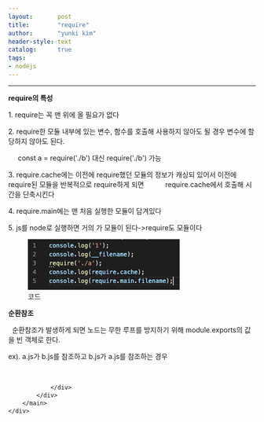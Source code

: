 ```yaml
---
layout:       post
title:        "require"
author:       "yunki kim"
header-style: text
catalog:      true
tags: 
- nodejs
---
```


<head></head>
<body id="tt-body-page" class="">
<div id="wrap" class="wrap-right">
    <div id="container">
        <main class="main ">
            <div class="area-main">
                <div class="area-view">
                    <div class="article-header"></div>
                    <hr>
                    <div class="article-view">
                        <div class="contents_style">
                            <p><b>require의 특성</b></p>
<p>1. require는 꼭 맨 위에 올 필요가 없다</p>
<p>2. require한 모듈 내부에 있는 변수, 함수를 호출해 사용하지 않아도 될 경우 변수에 할당하지 않아도 된다.</p>
<p>&nbsp; &nbsp; &nbsp;const a = require('./b') 대신 require('./b') 가능</p>
<p>3. require.cache에는 이전에 require했던 모듈의 정보가 캐싱되 있어서 이전에 require된 모듈을 반복적으로 require하게 되면&nbsp; &nbsp; &nbsp; &nbsp; &nbsp; &nbsp;require.cache에서 호출해 시간을 단축시킨다&nbsp;</p>
<p>4. require.main에는 맨 처음 실행한 모듈이 담겨있다</p>
<p>5. js를 node로 실행하면 거의 가 모듈이 된다-&gt;require도 모듈이다</p>
<p></p><figure class="imageblock alignLeft" data-origin-width="0" data-origin-height="0" data-ke-mobilestyle="widthContent">
    <span data-lightbox="lightbox">
        <img src="/img/cmVxdWlyZQ==/img.png" data-origin-width="0" data-origin-height="0" data-ke-mobilestyle="widthContent">
    </span>
    <figcaption>코드</figcaption>
</figure><p></p>
<p><b>순환참조</b></p>
<p>&nbsp; 순환참조가 발생하게 되면 노드는 무한 루프를 방지하기 위해 module.exports의 값을 빈 객체로 한다.</p>
<p>ex). a.js가 b.js를 참조하고 b.js가 a.js를 참조하는 경우</p>
                        </div>
                        <br>
                        <div class="tags"></div>
                    </div>
                    
                </div>
            </div>
        </main>
    </div>
</div>


</body>